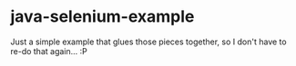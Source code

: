 # java-selenium-example
Just a simple example that glues those pieces together, so I don't have to re-do that again... :P